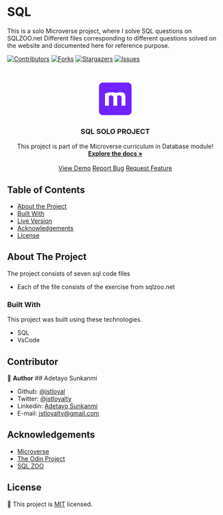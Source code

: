 # SQL

This is a solo Microverse project, where I solve SQL questions on SQLZOO.net
Different files corresponding to different questions solved on the website and documented here for reference purpose.

<!--
*** Thanks for checking out this README Template. If you have a suggestion that would
*** make this better, please fork the repo and create a pull request or simply open
*** an issue with the tag "enhancement".
*** Thanks again! Now go create something AMAZING! :D
-->

<!-- PROJECT SHIELDS -->
<!--
*** I'm using markdown "reference style" links for readability.
*** Reference links are enclosed in brackets [ ] instead of parentheses ( ).
*** See the bottom of this document for the declaration of the reference variables
*** for contributors-url, forks-url, etc. This is an optional, concise syntax you may use.
*** https://www.markdownguide.org/basic-syntax/#reference-style-links
-->

[![Contributors][contributors-shield]][contributors-url]
[![Forks][forks-shield]][forks-url]
[![Stargazers][stars-shield]][stars-url]
[![Issues][issues-shield]][issues-url]

<!-- PROJECT LOGO -->
<br />
<p align="center">
  <a href="https://github.com/jstloyal/SQL">
    <img src="images/microverse.png" alt="Microverse Logo" width="80" height="80">
  </a>
  
  <h3 align="center">SQL SOLO PROJECT</h3>
  
  <p align="center">
    This project is part of the Microverse curriculum in Database module!
    <br />
    <a href="https://github.com/jstloyal/SQL"><strong>Explore the docs »</strong></a>
    <br />
    <br />
    <a href="">View Demo</a>
    <a href="https://github.com/jstloyal/SQL/issues">Report Bug</a>
    <a href="https://github.com/jstloyal/SQL/issues">Request Feature</a>
  </p>
</p>

<!-- TABLE OF CONTENTS -->

## Table of Contents

- [About the Project](#about-the-project)
- [Built With](#built-with)
- [Live Version](#live-version)
- [Acknowledgements](#acknowledgements)
- [License](#license)

<!-- ABOUT THE PROJECT -->

## About The Project

The project consists of seven sql code files

- Each of the file consists of the exercise from sqlzoo.net

### Built With

This project was built using these technologies.

- SQL
- VsCode

<!-- CONTACT -->

## Contributor

:bust_in_silhouette: **Author**
​## Adetayo Sunkanmi

- Github: [@jstloyal](https://github.com/jstloyal)
- Twitter: [@jstloyalty](https://twitter.com/jstloyalty)
- Linkedin: [Adetayo Sunkanmi](https://www.linkedin.com/in/jstloyalty)
- E-mail: jstloyalty@gmail.com

<!-- ACKNOWLEDGEMENTS -->

## Acknowledgements

- [Microverse](https://www.microverse.org/)
- [The Odin Project](https://www.theodinproject.com/)
- [SQL ZOO](https://sqlzoo.net/)

<!-- MARKDOWN LINKS & IMAGES -->
<!-- https://www.markdownguide.org/basic-syntax/#reference-style-links -->

[contributors-shield]: https://img.shields.io/github/contributors/jstloyal/SQL.svg?style=flat-square
[contributors-url]: https://github.com/jstloyal/SQL/graphs/contributors
[forks-shield]: https://img.shields.io/github/forks/jstloyal/SQL.svg?style=flat-square
[forks-url]: https://github.com/jstloyal/SQL/network/members
[stars-shield]: https://img.shields.io/github/stars/jstloyal/Enumerable_module.svg?style=flat-square
[stars-url]: https://github.com/jstloyal/SQL/stargazers
[issues-shield]: https://img.shields.io/github/issues/jstloyal/SQL.svg?style=flat-square
[issues-url]: https://github.com/jstloyal/SQL/issues

<!-- LICENSE -->

## License

📝
This project is [MIT](https://opensource.org/licenses/MIT) licensed.
